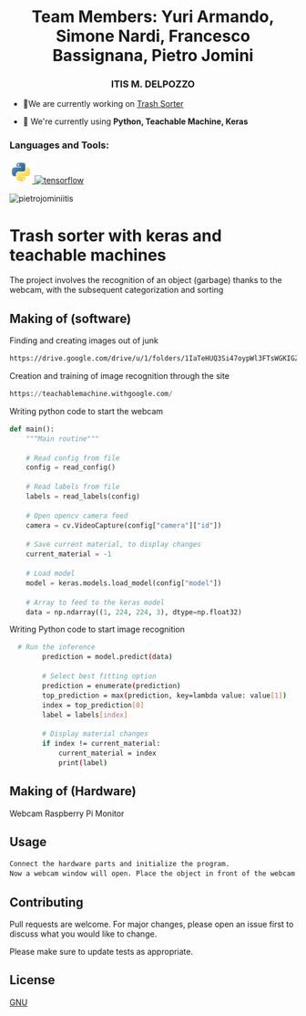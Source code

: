 <h1 align="center">Team Members: Yuri Armando, Simone Nardi, Francesco Bassignana, Pietro Jomini</h1>
<h3 align="center">ITIS M. DELPOZZO</h3>

- 🔭We are currently working on [Trash Sorter](https://github.com/PietroJominiITIS/trash-sorter)

- 🌱 We're currently using **Python, Teachable Machine, Keras**



<h3 align="left">Languages and Tools:</h3>
<p align="left"> <a href="https://www.python.org" target="_blank"> <img src="https://raw.githubusercontent.com/devicons/devicon/master/icons/python/python-original.svg" alt="python" width="40" height="40"/> </a> <a href="https://www.tensorflow.org" target="_blank"> <img src="https://www.vectorlogo.zone/logos/tensorflow/tensorflow-icon.svg" alt="tensorflow" width="40" height="40"/> </a> </p>

<p><img align="center" src="https://github-readme-stats.vercel.app/api/top-langs?username=pietrojominiitis&show_icons=true&locale=en&layout=compact" alt="pietrojominiitis" /></p>

# Trash sorter with keras and teachable machines


The project involves the recognition of an object (garbage) thanks to the webcam, with the subsequent categorization and sorting

## Making of (software) 
Finding and creating images out of junk
```bash
https://drive.google.com/drive/u/1/folders/1IaTeHUQ3Si47oypWl3FTsWGKIGZnvUij
```

Creation and training of image recognition through the site
```python
https://teachablemachine.withgoogle.com/
```
Writing python code to start the webcam 

```python
def main():
    """Main routine"""

    # Read config from file
    config = read_config()

    # Read labels from file
    labels = read_labels(config)

    # Open opencv camera feed
    camera = cv.VideoCapture(config["camera"]["id"])

    # Save current material, to display changes
    current_material = -1

    # Load model
    model = keras.models.load_model(config["model"])

    # Array to feed to the keras model
    data = np.ndarray((1, 224, 224, 3), dtype=np.float32)

``` 
Writing Python code to start image recognition 
```bash
  # Run the inference
        prediction = model.predict(data)

        # Select best fitting option
        prediction = enumerate(prediction)
        top_prediction = max(prediction, key=lambda value: value[1])
        index = top_prediction[0]
        label = labels[index]

        # Display material changes
        if index != current_material:
            current_material = index
            print(label)
``` 
## Making of (Hardware)
Webcam
Raspberry Pi
Monitor


## Usage

```txt
Connect the hardware parts and initialize the program. 
Now a webcam window will open. Place the object in front of the webcam and wait for the recognition then repeat the process for the number of waste
```

## Contributing
Pull requests are welcome. For major changes, please open an issue first to discuss what you would like to change.

Please make sure to update tests as appropriate.

## License
[GNU](https://choosealicense.com/licenses/gpl-3.0/)

